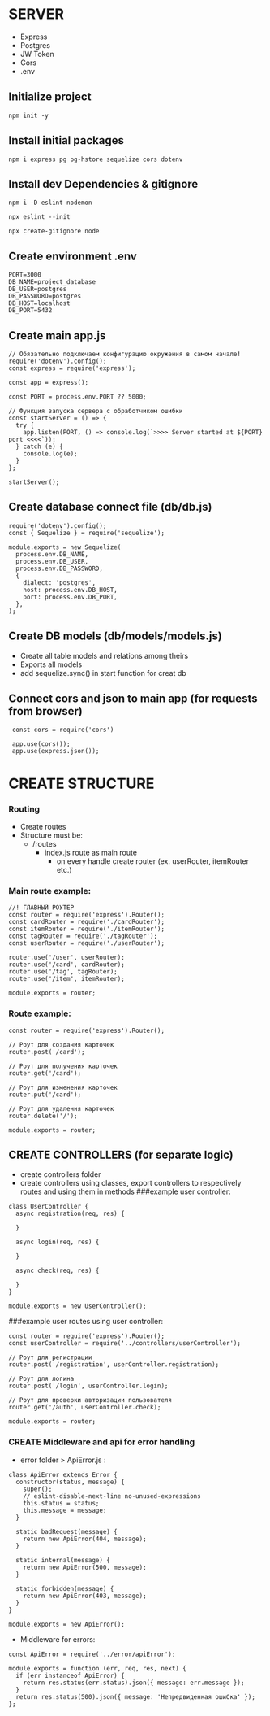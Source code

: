 # SERVER
- Express
- Postgres
- JW Token
- Cors
- .env

## Initialize project
```
npm init -y
```
## Install initial packages
```
npm i express pg pg-hstore sequelize cors dotenv

```
## Install dev Dependencies & gitignore
```
npm i -D eslint nodemon

npx eslint --init

npx create-gitignore node

```
## Create environment .env
```
PORT=3000
DB_NAME=project_database
DB_USER=postgres
DB_PASSWORD=postgres
DB_HOST=localhost
DB_PORT=5432
```
## Create main app.js
```
// Обязательно подключаем конфигурацию окружения в самом начале!
require('dotenv').config();
const express = require('express');

const app = express();

const PORT = process.env.PORT ?? 5000;

// Функция запуска сервера с обработчиком ошибки
const startServer = () => {
  try {
    app.listen(PORT, () => console.log(`>>>> Server started at ${PORT} port <<<<`));
  } catch (e) {
    console.log(e);
  }
};

startServer();
```
## Create database connect file (db/db.js)
```
require('dotenv').config();
const { Sequelize } = require('sequelize');

module.exports = new Sequelize(
  process.env.DB_NAME,
  process.env.DB_USER,
  process.env.DB_PASSWORD,
  {
    dialect: 'postgres',
    host: process.env.DB_HOST,
    port: process.env.DB_PORT,
  },
);
```
## Create DB models (db/models/models.js)
- Create all table models and relations among theirs
- Exports all models
- add sequelize.sync() in start function for creat db
## Connect cors and json to main app (for requests from browser)
```
 const cors = require('cors')

 app.use(cors());
 app.use(express.json());
```

# CREATE STRUCTURE
### Routing
- Create routes
- Structure must be:
  - /routes
    - index.js route as main route 
      - on every handle create router (ex. userRouter, itemRouter etc.)

### Main route example: 
```
//! ГЛАВНЫЙ РОУТЕР
const router = require('express').Router();
const cardRouter = require('./cardRouter');
const itemRouter = require('./itemRouter');
const tagRouter = require('./tagRouter');
const userRouter = require('./userRouter');

router.use('/user', userRouter);
router.use('/card', cardRouter);
router.use('/tag', tagRouter);
router.use('/item', itemRouter);

module.exports = router;
```
### Route example:
```
const router = require('express').Router();

// Роут для создания карточек
router.post('/card');

// Роут для получения карточек
router.get('/card');

// Роут для изменения карточек
router.put('/card');

// Роут для удаления карточек
router.delete('/');

module.exports = router;
```
## CREATE CONTROLLERS (for separate logic)
- create controllers folder
- create controllers using classes, export controllers to respectively routes and using them in methods 
###example user controller:
```
class UserController {
  async registration(req, res) {

  }

  async login(req, res) {

  }

  async check(req, res) {

  }
}

module.exports = new UserController();
```
###example user routes using user controller:
```
const router = require('express').Router();
const userController = require('../controllers/userController');

// Роут для регистрации
router.post('/registration', userController.registration);

// Роут для логина
router.post('/login', userController.login);

// Роут для проверки авторизации пользователя
router.get('/auth', userController.check);

module.exports = router;
```
### CREATE Middleware and api for error handling
- error folder > ApiError.js :
```
class ApiError extends Error {
  constructor(status, message) {
    super();
    // eslint-disable-next-line no-unused-expressions
    this.status = status;
    this.message = message;
  }

  static badRequest(message) {
    return new ApiError(404, message);
  }

  static internal(message) {
    return new ApiError(500, message);
  }

  static forbidden(message) {
    return new ApiError(403, message);
  }
}

module.exports = new ApiError();
```
- Middleware for errors: 
```
const ApiError = require('../error/apiError');

module.exports = function (err, req, res, next) {
  if (err instanceof ApiError) {
    return res.status(err.status).json({ message: err.message });
  }
  return res.status(500).json({ message: 'Непредвиденная ошибка' });
};

```

